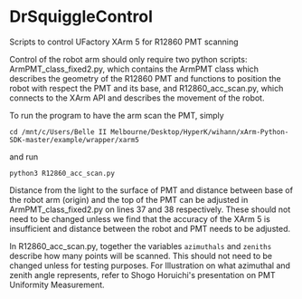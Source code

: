 # DrSquiggleControl
Scripts to control UFactory XArm 5 for R12860 PMT scanning

Control of the robot arm should only require two python scripts: ArmPMT_class_fixed2.py, which contains the ArmPMT class which describes the geometry of the R12860 PMT and functions to position the robot with respect the PMT and its base, and R12860_acc_scan.py, which connects to the XArm API and describes the movement of the robot.

To run the program to have the arm scan the PMT, simply
```
cd /mnt/c/Users/Belle II Melbourne/Desktop/HyperK/wihann/xArm-Python-SDK-master/example/wrapper/xarm5
```
and run
```
python3 R12860_acc_scan.py
```

Distance from the light to the surface of PMT and distance between base of the robot arm (origin) and the top of the PMT can be adjusted in ArmPMT_class_fixed2.py on lines 37 and 38 respectively. These should not need to be changed unless we find that the accuracy of the XArm 5 is insufficient and distance between the robot and PMT needs to be adjusted.

In R12860_acc_scan.py, together the variables ```azimuthals``` and ```zeniths``` describe how many points will be scanned. This should not need to be changed unless for testing purposes. For Illustration on what azimuthal and zenith angle represents, refer to Shogo Horuichi's presentation on PMT Uniformity Measurement.
